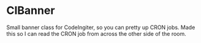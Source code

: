 # CIBanner
Small banner class for CodeIngiter, so you can pretty up CRON jobs. Made this so I can read the CRON job from across the other side of the room.

